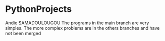 # PythonProjects

Andie SAMADOULOUGOU 
The programs in the main branch are very simples.
The more complex problems are in the others branches and have not been merged 